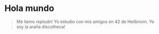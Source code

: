 # Hola mundo

> Me llamo reptudn! Yo estudio con mis amigos en 42 de Heilbronn. Yo soy la araña discotheca!
